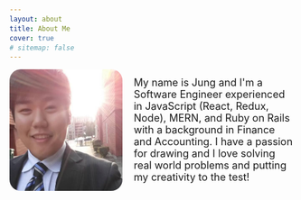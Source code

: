 ```yaml
---
layout: about
title: About Me
cover: true
# sitemap: false
---
```


<div class="main">
    <img class="profile-image" src="/assets/img/profile.jpg">
    <div class="about-me-text">My name is Jung and I'm a Software Engineer experienced in JavaScript (React, Redux, Node), MERN, and Ruby on Rails with a background in Finance and Accounting. I have a passion for drawing and I love solving real world problems and putting my creativity to the test! </div>
<div><style>
    .main {
        display: flex;
        flex-direction: row;
        align-items: center;
    }
    .profile-image {
        width: 200px;
        /* height: 100px; */
        border-radius: 20px;
    }
    .about-me-text {
        font-size: 18px;
        margin-left: 20px;
    }

</style>




